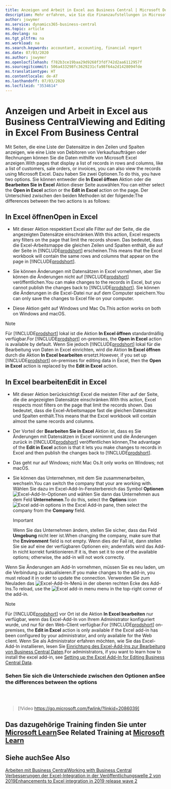 ```yaml
---
title: Anzeigen und Arbeit in Excel aus Business Central | Microsoft Docs
description: Mehr erfahren, wie Sie die Finanzaufstellungen in Microsoft Excel von  Business Central für eine Analyse der Daten öffnen können.
author: jswymer
ms.service: dynamics365-business-central
ms.topic: article
ms.devlang: na
ms.tgt_pltfrm: na
ms.workload: na
ms.search.keywords: accountant, accounting, financial report
ms.date: 07/03/2020
ms.author: jswymer
ms.openlocfilehash: f782b3ce19baa29d9268f3fdf742d2aa6112957f
ms.sourcegitcommit: 506a433298fc3629231cfa98f64a2d1428094fde
ms.translationtype: HT
ms.contentlocale: de-AT
ms.lasthandoff: 07/03/2020
ms.locfileid: "3534614"
---
```

# <a name="viewing-and-editing-in-excel-from-business-central"></a><span data-ttu-id="0bed8-103">Anzeigen und Arbeit in Excel aus Business Central</span><span class="sxs-lookup"><span data-stu-id="0bed8-103">Viewing and Editing in Excel From Business Central</span></span>

<span data-ttu-id="0bed8-104">Mit Seiten, die eine Liste der Datensätze in den Zeilen und Spalten anzeigen, wie eine Liste von Debitoren von Verkaufsaufträgen oder Rechnungen können Sie die Daten mithilfe von Microsoft Excel anzeigen.</span><span class="sxs-lookup"><span data-stu-id="0bed8-104">With pages that display a list of records in rows and columns, like a list of customers, sale orders, or invoices, you can also view the records using Microsoft Excel.</span></span> <span data-ttu-id="0bed8-105">Dazu haben Sie zwei Optionen.</span><span class="sxs-lookup"><span data-stu-id="0bed8-105">To do this, you have two options.</span></span> <span data-ttu-id="0bed8-106">Sie können entweder die **In Excel öffnen** Aktion oder die **Bearbeiten Sie in Excel** Aktion dieser Seite auswählen.</span><span class="sxs-lookup"><span data-stu-id="0bed8-106">You can either select the **Open in Excel** action or the **Edit in Excel** action on the page.</span></span> <span data-ttu-id="0bed8-107">Der Unterschied zwischen den beiden Methoden ist der folgende:</span><span class="sxs-lookup"><span data-stu-id="0bed8-107">The differences between the two actions is as follows:</span></span>  

## <a name="open-in-excel"></a><span data-ttu-id="0bed8-108">In Excel öffnen</span><span class="sxs-lookup"><span data-stu-id="0bed8-108">Open in Excel</span></span>

- <span data-ttu-id="0bed8-109">Mit dieser Aktion respektiert Excel alle Filter auf der Seite, die die angezeigten Datensätze einschränken.</span><span class="sxs-lookup"><span data-stu-id="0bed8-109">With this action, Excel respects any filters on the page that limit the records shown.</span></span> <span data-ttu-id="0bed8-110">Das bedeutet, dass die Excel-Arbeitsmappe die gleichen Zeilen und Spalten enthält, die auf der Seite in [!INCLUDE[prodshort](includes/prodshort.md)] erscheinen.</span><span class="sxs-lookup"><span data-stu-id="0bed8-110">This means that the Excel workbook will contain the same rows and columns that appear on the page in [!INCLUDE[prodshort](includes/prodshort.md)].</span></span>

- <span data-ttu-id="0bed8-111">Sie können Änderungen mit Datensätzen in Excel vornehmen, aber Sie können die Änderungen nicht auf  [!INCLUDE[prodshort](includes/prodshort.md)] veröffentlichen.</span><span class="sxs-lookup"><span data-stu-id="0bed8-111">You can make changes to the records in Excel, but you cannot publish the changes back to [!INCLUDE[prodshort](includes/prodshort.md)].</span></span> <span data-ttu-id="0bed8-112">Sie können die Änderungen in die Excel-Datei nur auf dem Computer speichern.</span><span class="sxs-lookup"><span data-stu-id="0bed8-112">You can only save the changes to Excel file on your computer.</span></span>

- <span data-ttu-id="0bed8-113">Diese Aktion geht auf Windows und Mac Os.</span><span class="sxs-lookup"><span data-stu-id="0bed8-113">This action works on both on Windows and macOS.</span></span>

> [!NOTE]
> <span data-ttu-id="0bed8-114">Für [!INCLUDE[prodshort](includes/prodshort.md)] lokal ist die Aktion **In Excel öffnen** standardmäßig verfügbar.</span><span class="sxs-lookup"><span data-stu-id="0bed8-114">For [!INCLUDE[prodshort](includes/prodshort.md)] on-premises, the **Open in Excel** action is available by default.</span></span> <span data-ttu-id="0bed8-115">Wenn Sie jedoch [!INCLUDE[prodshort](includes/prodshort.md)] lokal für die Bearbeitung von Daten in Excel einrichten, wird die Aktion **In Excel öffnen** durch die Aktion **In Excel bearbeiten** ersetzt.</span><span class="sxs-lookup"><span data-stu-id="0bed8-115">However, if you set up [!INCLUDE[prodshort](includes/prodshort.md)] on-premises for editing data in Excel, then the **Open in Excel** action is replaced by the **Edit in Excel** action.</span></span>

## <a name="edit-in-excel"></a><span data-ttu-id="0bed8-116">In Excel bearbeiten</span><span class="sxs-lookup"><span data-stu-id="0bed8-116">Edit in Excel</span></span>

- <span data-ttu-id="0bed8-117">Mit dieser Aktion berücksichtigt Excel die meisten Filter auf der Seite, die die angezeigten Datensätze einschränken.</span><span class="sxs-lookup"><span data-stu-id="0bed8-117">With this action, Excel respects most filters on the page that limit the records shown.</span></span> <span data-ttu-id="0bed8-118">Das bedeutet, dass die Excel-Arbeitsmappe fast die gleichen Datensätze und Spalten enthält.</span><span class="sxs-lookup"><span data-stu-id="0bed8-118">This means that the Excel workbook will contain almost the same records and columns.</span></span>

- <span data-ttu-id="0bed8-119">Der Vorteil der **Bearbeiten Sie in Excel** Aktion ist, dass es Sie Änderungen mit Datensätzen in Excel vornimmt und die Änderungen zurück in [!INCLUDE[prodshort](includes/prodshort.md)] veröffentlichen können,</span><span class="sxs-lookup"><span data-stu-id="0bed8-119">The advantage of the **Edit in Excel** action is that it lets you make changes to records in Excel and then publish the changes back to [!INCLUDE[prodshort](includes/prodshort.md)].</span></span>

- <span data-ttu-id="0bed8-120">Das geht nur auf Windows; nicht Mac Os.</span><span class="sxs-lookup"><span data-stu-id="0bed8-120">It only works on Windows; not macOS.</span></span>

- <span data-ttu-id="0bed8-121">Sie können das Unternehmen, mit dem Sie zusammenarbeiten, wechseln.</span><span class="sxs-lookup"><span data-stu-id="0bed8-121">You can switch the company that your are working with.</span></span> <span data-ttu-id="0bed8-122">Wählen Sie dazu im Excel-Add-In-Fensterbereich das Symbol **Optionen** ![Excel-Add-In-Optionen](media/cogwheel.png "Excel-Add-In-Optionen") und wählen Sie dann das Unternehmen aus dem Feld **Unternehmen**.</span><span class="sxs-lookup"><span data-stu-id="0bed8-122">To do this, select the **Options** icon ![Excel add-in options](media/cogwheel.png "Excel add-in options") in the Excel Add-in pane, then select the company from the **Company** field.</span></span>  

    > [!IMPORTANT]
    > <span data-ttu-id="0bed8-123">Wenn Sie das Unternehmen ändern, stellen Sie sicher, dass das Feld **Umgebung** nicht leer ist.</span><span class="sxs-lookup"><span data-stu-id="0bed8-123">When changing the company, make sure that the **Environment** field is not empty.</span></span> <span data-ttu-id="0bed8-124">Wenn dies der Fall ist, dann stellen Sie sie auf eine der verfügbaren Optionen ein; andernfalls wird das Add-In nicht korrekt funktionieren.</span><span class="sxs-lookup"><span data-stu-id="0bed8-124">If it is, then set it to one of the available options; otherwise, the add-in will not work correctly.</span></span>  

<span data-ttu-id="0bed8-125">Wenn Sie Änderungen am Add-In vornehmen, müssen Sie es neu laden, um die Verbindung zu aktualisieren.</span><span class="sxs-lookup"><span data-stu-id="0bed8-125">If you make changes to the add-in, you must reload it in order to update the connection.</span></span> <span data-ttu-id="0bed8-126">Verwenden Sie zum Neuladen das ![Excel-Add-In-Menü](media/excel-addin-menu.png "Excel-Add-In-Menü") in der oberen rechten Ecke des Add-Ins.</span><span class="sxs-lookup"><span data-stu-id="0bed8-126">To reload, use the ![Excel add-in menu](media/excel-addin-menu.png "Excel add-in menu") menu in the top-right corner of the add-in.</span></span>

> [!NOTE]
> <span data-ttu-id="0bed8-127">Für [!INCLUDE[prodshort](includes/prodshort.md)] vor Ort ist die Aktion **In Excel bearbeiten** nur verfügbar, wenn das Excel-Add-In von Ihrem Administrator konfiguriert wurde, und nur für den Web-Client verfügbar.</span><span class="sxs-lookup"><span data-stu-id="0bed8-127">For [!INCLUDE[prodshort](includes/prodshort.md)] on-premises, the **Edit in Excel** action is only available if the Excel add-in has been configured by your administrator, and only available for the Web client.</span></span> <span data-ttu-id="0bed8-128">Wenn Sie als Administrator erfahren möchten, wie Sie das Excel-Add-In installieren, lesen Sie [Einrichtung des Excel-Add-Ins zur Bearbeitung von Business Central Daten](/dynamics365/business-central/dev-itpro/administration/configuring-excel-addin).</span><span class="sxs-lookup"><span data-stu-id="0bed8-128">For administrators, if you want to learn how to install the excel add-in, see [Setting up the Excel Add-In for Editing Business Central Data](/dynamics365/business-central/dev-itpro/administration/configuring-excel-addin).</span></span>

### <a name="see-the-differences-between-the-options"></a><span data-ttu-id="0bed8-129">Sehen Sie sich die Unterschiede zwischen den Optionen an</span><span class="sxs-lookup"><span data-stu-id="0bed8-129">See the differences between the options</span></span>
<br><br>  

> [!Video https://go.microsoft.com/fwlink/?linkid=2086039]

## <a name="see-related-training-at-microsoft-learn"></a><span data-ttu-id="0bed8-130">Das dazugehörige Training finden Sie unter [Microsoft Learn](/learn/modules/configure-powerbi-excel-dynamics-365-business-central/index)</span><span class="sxs-lookup"><span data-stu-id="0bed8-130">See Related Training at [Microsoft Learn](/learn/modules/configure-powerbi-excel-dynamics-365-business-central/index)</span></span>

## <a name="see-also"></a><span data-ttu-id="0bed8-131">Siehe auch</span><span class="sxs-lookup"><span data-stu-id="0bed8-131">See Also</span></span>

[<span data-ttu-id="0bed8-132">Arbeiten mit  Business Central</span><span class="sxs-lookup"><span data-stu-id="0bed8-132">Working with Business Central</span></span>](ui-work-product.md)  
[<span data-ttu-id="0bed8-133">Verbesserungen der Excel-Integration in der Veröffentlichungswelle 2 von 2019</span><span class="sxs-lookup"><span data-stu-id="0bed8-133">Enhancements to Excel integration in 2019 release wave 2</span></span>](/dynamics365-release-plan/2019wave2/dynamics365-business-central/enhancements-excel-integration)  
